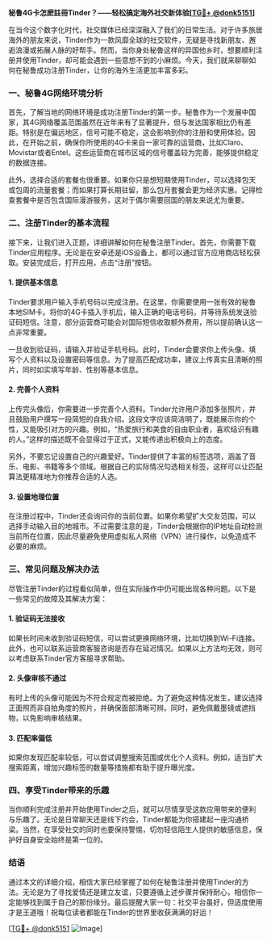 **秘鲁4G卡怎麽註冊Tinder？——轻松搞定海外社交新体验[[TG💪+ @donk5151](https://t.me/s/donk5151)]**

在当今这个数字化时代，社交媒体已经深深融入了我们的日常生活。对于许多旅居海外的朋友来说，Tinder作为一款风靡全球的社交软件，无疑是寻找新朋友、邂逅浪漫或拓展人脉的好帮手。然而，当你身处秘鲁这样的异国他乡时，想要顺利注册并使用Tinder，却可能会遇到一些意想不到的小麻烦。今天，我们就来聊聊如何在秘鲁成功注册Tinder，让你的海外生活更加丰富多彩。

### 一、秘鲁4G网络环境分析

首先，了解当地的网络环境是成功注册Tinder的第一步。秘鲁作为一个发展中国家，其4G网络覆盖范围虽然在近年来有了显著提升，但与发达国家相比仍有差距。特别是在偏远地区，信号可能不稳定，这会影响到你的注册和使用体验。因此，在开始之前，确保你所使用的4G卡来自一家可靠的运营商，比如Claro、Movistar或者Entel。这些运营商在城市区域的信号覆盖较为完善，能够提供稳定的数据连接。

此外，选择合适的套餐也很重要。如果你只是想短期使用Tinder，可以选择包天或包周的流量套餐；而如果打算长期驻留，那么包月套餐会更为经济实惠。记得检查套餐中是否包含国际漫游服务，这对于偶尔需要回国的朋友来说尤为重要。

### 二、注册Tinder的基本流程

接下来，让我们进入正题，详细讲解如何在秘鲁注册Tinder。首先，你需要下载Tinder应用程序。无论是在安卓还是iOS设备上，都可以通过官方应用商店轻松获取。安装完成后，打开应用，点击“注册”按钮。

#### 1. 提供基本信息

Tinder要求用户输入手机号码以完成注册。在这里，你需要使用一张有效的秘鲁本地SIM卡。将你的4G卡插入手机后，输入正确的电话号码，并等待系统发送验证码短信。注意，部分运营商可能会对国际短信收取额外费用，所以提前确认这一点非常重要。

一旦收到验证码，请输入并验证手机号码。此时，Tinder会要求你上传头像、填写个人资料以及设置密码等信息。为了提高匹配成功率，建议上传真实且清晰的照片，同时如实填写年龄、性别等基本信息。

#### 2. 完善个人资料

上传完头像后，你需要进一步完善个人资料。Tinder允许用户添加多张照片，并且鼓励用户撰写一段简短的自我介绍。这段文字应该简洁明了，既能展示你的个性，又能吸引对方的兴趣。例如，“热爱旅行和美食的自由职业者，喜欢结识有趣的人。”这样的描述既不会显得过于正式，又能传递出积极向上的态度。

另外，不要忘记设置自己的兴趣爱好。Tinder提供了丰富的标签选项，涵盖了音乐、电影、书籍等多个领域。根据自己的实际情况勾选相关标签，这样可以让匹配算法更精准地为你推荐合适的人选。

#### 3. 设置地理位置

在注册过程中，Tinder还会询问你的当前位置。如果你希望扩大交友范围，可以选择手动输入目的地城市。不过需要注意的是，Tinder会根据你的IP地址自动检测当前所在位置，因此尽量避免使用虚拟私人网络（VPN）进行操作，以免造成不必要的麻烦。

### 三、常见问题及解决办法

尽管注册Tinder的过程看似简单，但在实际操作中仍可能出现各种问题。以下是一些常见的故障及其解决方案：

#### 1. 验证码无法接收

如果长时间未收到验证码短信，可以尝试更换网络环境，比如切换到Wi-Fi连接。此外，也可以联系运营商客服咨询是否存在延迟情况。如果以上方法均无效，则可以考虑联系Tinder官方客服寻求帮助。

#### 2. 头像审核不通过

有时上传的头像可能因为不符合规定而被拒绝。为了避免这种情况发生，建议选择正面照而非自拍角度的照片，并确保面部清晰可辨。同时，避免佩戴墨镜或遮挡物，以免影响审核结果。

#### 3. 匹配率偏低

如果你发现匹配率较低，可以尝试调整搜索范围或优化个人资料。例如，适当扩大搜索距离，增加兴趣标签的数量等措施都有助于提升曝光度。

### 四、享受Tinder带来的乐趣

当你顺利完成注册并开始使用Tinder之后，就可以尽情享受这款应用带来的便利与乐趣了。无论是日常聊天还是线下约会，Tinder都能为你搭建起一座沟通桥梁。当然，在享受社交的同时也要保持警惕，切勿轻信陌生人提供的敏感信息，保护好自身安全始终是第一位的。

### 结语

通过本文的详细介绍，相信大家已经掌握了如何在秘鲁注册并使用Tinder的方法。无论是为了寻找爱情还是建立友谊，只要遵循上述步骤并保持耐心，相信你一定能够找到属于自己的那份缘分。最后提醒大家一句：社交平台虽好，但适度使用才是王道哦！祝每位读者都能在Tinder的世界里收获满满的好运！

[[TG💪+ @donk5151](https://t.me/s/donk5151) ![Image](https://i.postimg.cc/rwNCRYN7/Snipaste-2025-04-30-17-27-05.png)]